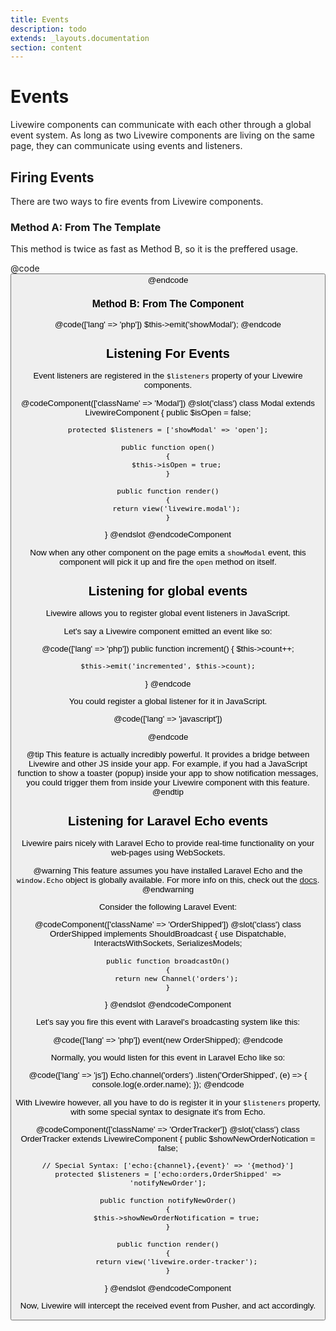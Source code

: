 ```yaml
---
title: Events
description: todo
extends: _layouts.documentation
section: content
---
```


# Events

Livewire components can communicate with each other through a global event system. As long as two Livewire components are living on the same page, they can communicate using events and listeners.

## Firing Events

There are two ways to fire events from Livewire components.

### Method A: From The Template
This method is twice as fast as Method B, so it is the preffered usage.

@code
<button wire:click="$emit('showModal')">
@endcode

### Method B: From The Component

@code(['lang' => 'php'])
$this->emit('showModal');
@endcode

## Listening For Events
Event listeners are registered in the `$listeners` property of your Livewire components.

@codeComponent(['className' => 'Modal'])
@slot('class')
class Modal extends LivewireComponent
{
    public $isOpen = false;

    protected $listeners = ['showModal' => 'open'];

    public function open()
    {
        $this->isOpen = true;
    }

    public function render()
    {
        return view('livewire.modal');
    }
}
@endslot
@endcodeComponent

Now when any other component on the page emits a `showModal` event, this component will pick it up and fire the `open` method on itself.

## Listening for global events

Livewire allows you to register global event listeners in JavaScript.

Let's say a Livewire component emitted an event like so:

@code(['lang' => 'php'])
public function increment()
{
    $this->count++;

    $this->emit('incremented', $this->count);
}
@endcode

You could register a global listener for it in JavaScript.

@code(['lang' => 'javascript'])
<script>
window.livewire.on('incremented', count => {
    alert('The count was incremented to: ' + count);
})
</script>
@endcode

@tip
This feature is actually incredibly powerful. It provides a bridge between Livewire and other JS inside your app. For example, if you had a JavaScript function to show a toaster (popup) inside your app to show notification messages, you could trigger them from inside your Livewire component with this feature.
@endtip

## Listening for Laravel Echo events

Livewire pairs nicely with Laravel Echo to provide real-time functionality on your web-pages using WebSockets.

@warning
This feature assumes you have installed Laravel Echo and the `window.Echo` object is globally available. For more info on this, check out the <a href="https://laravel.com/docs/5.8/broadcasting#installing-laravel-echo">docs</a>.
@endwarning

Consider the following Laravel Event:

@codeComponent(['className' => 'OrderShipped'])
@slot('class')
class OrderShipped implements ShouldBroadcast
{
    use Dispatchable, InteractsWithSockets, SerializesModels;

    public function broadcastOn()
    {
        return new Channel('orders');
    }
}
@endslot
@endcodeComponent


Let's say you fire this event with Laravel's broadcasting system like this:

@code(['lang' => 'php'])
event(new OrderShipped);
@endcode

Normally, you would listen for this event in Laravel Echo like so:

@code(['lang' => 'js'])
    Echo.channel('orders')
        .listen('OrderShipped', (e) => {
            console.log(e.order.name);
        });
@endcode

With Livewire however, all you have to do is register it in your `$listeners` property, with some special syntax to designate it's from Echo.

@codeComponent(['className' => 'OrderTracker'])
@slot('class')
class OrderTracker extends LivewireComponent
{
    public $showNewOrderNotication = false;

    // Special Syntax: ['echo:{channel},{event}' => '{method}']
    protected $listeners = ['echo:orders,OrderShipped' => 'notifyNewOrder'];

    public function notifyNewOrder()
    {
        $this->showNewOrderNotification = true;
    }

    public function render()
    {
        return view('livewire.order-tracker');
    }
}
@endslot
@endcodeComponent

Now, Livewire will intercept the received event from Pusher, and act accordingly.
